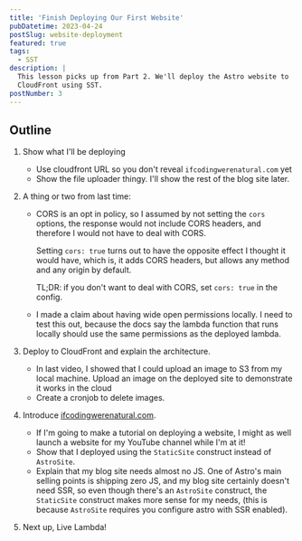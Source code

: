 ```yaml
---
title: 'Finish Deploying Our First Website'
pubDatetime: 2023-04-24
postSlug: website-deployment
featured: true
tags:
  - SST
description: |
  This lesson picks up from Part 2. We'll deploy the Astro website to
  CloudFront using SST.
postNumber: 3
---
```


## Outline

1. Show what I'll be deploying

   - Use cloudfront URL so you don't reveal `ifcodingwerenatural.com` yet
   - Show the file uploader thingy. I'll show the rest of the blog site later.

1. A thing or two from last time:

   - CORS is an opt in policy, so I assumed by not setting the `cors` options,
     the response would not include CORS headers, and therefore I would not
     have to deal with CORS.

     Setting `cors: true` turns out to have the opposite effect I thought it
     would have, which is, it adds CORS headers, but allows any method and any
     origin by default.

     TL;DR: if you don't want to deal with CORS, set `cors: true` in the config.

   - I made a claim about having wide open permissions locally. I need to test
     this out, because the docs say the lambda function that runs locally
     should use the same permissions as the deployed lambda.

1. Deploy to CloudFront and explain the architecture.

   - In last video, I showed that I could upload an image to S3 from my local
     machine. Upload an image on the deployed site to demonstrate it works in
     the cloud
   - Create a cronjob to delete images.

1. Introduce [ifcodingwerenatural.com](https://ifcodingwerenatural.com).

   - If I'm going to make a tutorial on deploying a website, I might as well
     launch a website for my YouTube channel while I'm at it!
   - Show that I deployed using the `StaticSite` construct instead of
     `AstroSite`.
   - Explain that my blog site needs almost no JS. One of Astro's main selling
     points is shipping zero JS, and my blog site certainly doesn't need SSR,
     so even though there's an `AstroSite` construct, the `StaticSite`
     construct makes more sense for my needs, (this is because `AstroSite`
     requires you configure astro with SSR enabled).

1. Next up, Live Lambda!
